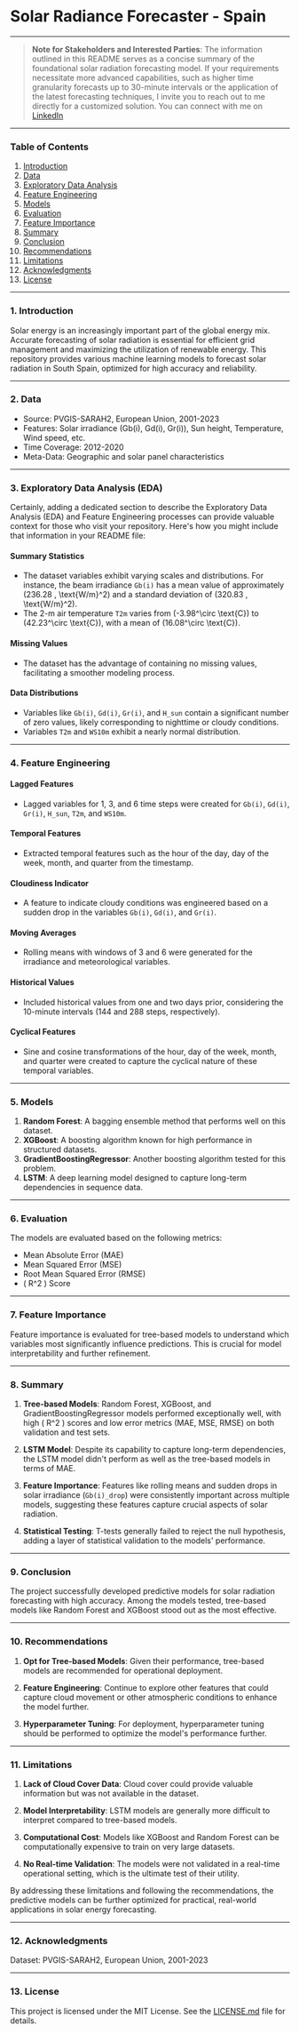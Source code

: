 # Solar Radiance Forecaster - Spain
---
> **Note for Stakeholders and Interested Parties**:
The information outlined in this README serves as a concise summary of the foundational solar radiation forecasting model. If your requirements necessitate more advanced capabilities, such as higher time granularity forecasts up to 30-minute intervals or the application of the latest forecasting techniques, I invite you to reach out to me directly for a customized solution. You can connect with me on [LinkedIn](https://www.linkedin.com/in/sergiodavidescobar)
---

### Table of Contents
1. [Introduction](#introduction)
2. [Data](#data)
3. [Exploratory Data Analysis](#exploratory-data-analysis)
4. [Feature Engineering](#feature-engineer)
5. [Models](#models)
6. [Evaluation](#evaluation)
7. [Feature Importance](#feature-importance)
8. [Summary](#summary)
9. [Conclusion](#conclusion)
10. [Recommendations](#recommendations) 
11. [Limitations](#limitations)
12. [Acknowledgments](#acknowledgments)
13. [License](#license)

---

### <a name="introduction"></a>1. Introduction

Solar energy is an increasingly important part of the global energy mix. Accurate forecasting of solar radiation is essential for efficient grid management and maximizing the utilization of renewable energy. This repository provides various machine learning models to forecast solar radiation in South Spain, optimized for high accuracy and reliability.

---

### <a name="data"></a>2. Data

- Source: PVGIS-SARAH2, European Union, 2001-2023
- Features: Solar irradiance (Gb(i), Gd(i), Gr(i)), Sun height, Temperature, Wind speed, etc.
- Time Coverage: 2012-2020
- Meta-Data: Geographic and solar panel characteristics

---

### <a name="exploratory-data-analysis"></a>3. Exploratory Data Analysis (EDA)

Certainly, adding a dedicated section to describe the Exploratory Data Analysis (EDA) and Feature Engineering processes can provide valuable context for those who visit your repository. Here's how you might include that information in your README file:

#### Summary Statistics

- The dataset variables exhibit varying scales and distributions. For instance, the beam irradiance `Gb(i)` has a mean value of approximately \(236.28 \, \text{W/m}^2\) and a standard deviation of \(320.83 \, \text{W/m}^2\).
- The 2-m air temperature `T2m` varies from \(-3.98^\circ \text{C}\) to \(42.23^\circ \text{C}\), with a mean of \(16.08^\circ \text{C}\).

#### Missing Values

- The dataset has the advantage of containing no missing values, facilitating a smoother modeling process.

#### Data Distributions

- Variables like `Gb(i)`, `Gd(i)`, `Gr(i)`, and `H_sun` contain a significant number of zero values, likely corresponding to nighttime or cloudy conditions.
- Variables `T2m` and `WS10m` exhibit a nearly normal distribution.

---

###  <a name="feature-engineer"></a>4. Feature Engineering

#### Lagged Features

- Lagged variables for 1, 3, and 6 time steps were created for `Gb(i)`, `Gd(i)`, `Gr(i)`, `H_sun`, `T2m`, and `WS10m`.

#### Temporal Features

- Extracted temporal features such as the hour of the day, day of the week, month, and quarter from the timestamp.

#### Cloudiness Indicator

- A feature to indicate cloudy conditions was engineered based on a sudden drop in the variables `Gb(i)`, `Gd(i)`, and `Gr(i)`.

#### Moving Averages

- Rolling means with windows of 3 and 6 were generated for the irradiance and meteorological variables.

#### Historical Values

- Included historical values from one and two days prior, considering the 10-minute intervals (144 and 288 steps, respectively).

#### Cyclical Features

- Sine and cosine transformations of the hour, day of the week, month, and quarter were created to capture the cyclical nature of these temporal variables.

---

###  <a name="models"></a>5. Models

1. **Random Forest**: A bagging ensemble method that performs well on this dataset.
2. **XGBoost**: A boosting algorithm known for high performance in structured datasets.
3. **GradientBoostingRegressor**: Another boosting algorithm tested for this problem.
4. **LSTM**: A deep learning model designed to capture long-term dependencies in sequence data.

---

###  <a name="evaluation"></a>6. Evaluation

The models are evaluated based on the following metrics:

- Mean Absolute Error (MAE)
- Mean Squared Error (MSE)
- Root Mean Squared Error (RMSE)
- \( R^2 \) Score

---

###  <a name="feature-importance"></a>7. Feature Importance

Feature importance is evaluated for tree-based models to understand which variables most significantly influence predictions. This is crucial for model interpretability and further refinement.

---

###  <a name="summary"></a>8. Summary

1. **Tree-based Models**: Random Forest, XGBoost, and GradientBoostingRegressor models performed exceptionally well, with high \( R^2 \) scores and low error metrics (MAE, MSE, RMSE) on both validation and test sets.
  
2. **LSTM Model**: Despite its capability to capture long-term dependencies, the LSTM model didn't perform as well as the tree-based models in terms of MAE.

3. **Feature Importance**: Features like rolling means and sudden drops in solar irradiance (`Gb(i)_drop`) were consistently important across multiple models, suggesting these features capture crucial aspects of solar radiation.

4. **Statistical Testing**: T-tests generally failed to reject the null hypothesis, adding a layer of statistical validation to the models' performance.

---

###  <a name="conclusion"></a>9. Conclusion

The project successfully developed predictive models for solar radiation forecasting with high accuracy. Among the models tested, tree-based models like Random Forest and XGBoost stood out as the most effective.

---

###  <a name="recommendations"></a>10. Recommendations

1. **Opt for Tree-based Models**: Given their performance, tree-based models are recommended for operational deployment.
  
2. **Feature Engineering**: Continue to explore other features that could capture cloud movement or other atmospheric conditions to enhance the model further.
  
3. **Hyperparameter Tuning**: For deployment, hyperparameter tuning should be performed to optimize the model's performance further.

---

###  <a name="limitations"></a>11. Limitations

1. **Lack of Cloud Cover Data**: Cloud cover could provide valuable information but was not available in the dataset.
  
2. **Model Interpretability**: LSTM models are generally more difficult to interpret compared to tree-based models.
  
3. **Computational Cost**: Models like XGBoost and Random Forest can be computationally expensive to train on very large datasets.

4. **No Real-time Validation**: The models were not validated in a real-time operational setting, which is the ultimate test of their utility.

By addressing these limitations and following the recommendations, the predictive models can be further optimized for practical, real-world applications in solar energy forecasting.

---

###  <a name="acknowledgments"></a>12. Acknowledgments

Dataset: PVGIS-SARAH2, European Union, 2001-2023

---

###  <a name="license"></a>13. License

This project is licensed under the MIT License. See the [LICENSE.md](LICENSE.md) file for details.
